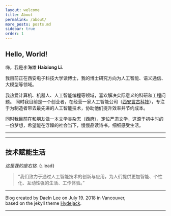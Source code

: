 ```yaml
---
layout: welcome
title: About
permalink: /about/
more_posts: posts.md
sidebar: true
order: 1
---
```


## Hello, World!

嗨，我是李海雄  **Haixiong Li**.<br>

我目前正在西安电子科技大学读博士，我的博士研究方向为人工智能、语义通信、大模型等领域。<br>

我热爱计算机、机器人、人工智能编程等领域，喜欢解决实际意义的科研和工程问题。
同时我目前是一个创业者，在经营一家人工智能公司（[西安言古科技]），专注于为制造者带去最先进的人工智能技术，协助他们提升效率并节约成本。

同时我目前在和朋友做一本文学类杂志（[西府]），定位严肃文学，这源于初中时的一份梦想，希望能在浮躁的社会当下，慢慢品读诗书，细细感受生活。


***

<!--posts_list-->

***

## 技术赋能生活

_这是我的座右铭._
{:.lead}

> “我们致力于通过人工智能技术的创新与应用，为人们提供更加智能、个性化、互动性强的生活、工作体验。”



***

Blog created by DaeIn Lee on July 19. 2018 in Vancouver,<br>
based on the jekyll theme [Hydejack].

***

<!--author-->

<!-- Links -->
[西安言古科技]:https://www.yygu.cn
[西府]:https://www.xifuzongshe.com
[SAP Labs Korea]: https://www.sap.com/korea/about/labs-korea.html
[Hanyang University]: https://www.hanyang.ac.kr/
[heavy gamer]: https://steamcommunity.com/id/lazyren
[resume]: /resume/
[original post]: http://blog.vivekmahbubani.com/2007/03/work-hard-to-be-lazy.html
[Hydejack]: https://hydejack.com
